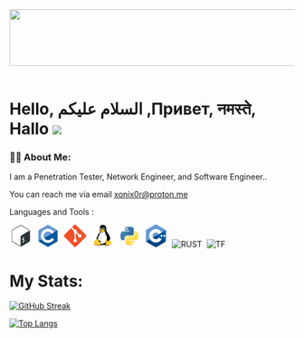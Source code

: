 <img src="https://media.giphy.com/media/8WeatsYCC54TC/giphy.gif" width="1000" height="100" />
<img src="https://komarev.com/ghpvc/?username=xonix0r&style=flat-square&color=blue" alt="" />

<h1>
  Hello, السلام عليكم ,Привет, नमस्ते, Hallo 
<img src="https://media.giphy.com/media/hvRJCLFzcasrR4ia7z/giphy.gif" width="30px"/>
</h1>




### :man_technologist: About Me:

I am a Penetration Tester, Network Engineer, and Software Engineer..

You can reach me via email xonix0r@proton.me

Languages and Tools :

<div>
  <img src="https://github.com/devicons/devicon/blob/master/icons/bash/bash-original.svg" title="BASH" alt="BASH" width="40" height="40"/>&nbsp;
   <img src="https://github.com/devicons/devicon/blob/master/icons/c/c-original.svg" title="C" alt="C" width="40" height="40"/>&nbsp;
   <img src="https://github.com/devicons/devicon/blob/master/icons/git/git-original.svg" title="GIT" alt="GIT" width="40" height="40"/>&nbsp;
   <img src="https://github.com/devicons/devicon/blob/master/icons/linux/linux-original.svg" title="LINUX" alt="LINUX" width="40" height="40"/>&nbsp;
   <img src="https://github.com/devicons/devicon/blob/master/icons/python/python-original.svg" title="PYTHON" alt="PYTHON" width="40" height="40"/>&nbsp;
   <img src="https://github.com/devicons/devicon/blob/master/icons/cplusplus/cplusplus-original.svg" title="C++" alt="C++" width="40" height="40"/>&nbsp;  
   <img src"https://github.com/devicons/devicon/blob/master/icons/rust/rust-plain.svg" title="RUST" alt="RUST" width="40" height="40"/>&nbsp;
   <img src"https://github.com/devicons/devicon/blob/master/icons/tensorflow/tensorflow-original.svg" title="TF" alt="TF" width="40" height="40"/>&nbsp;
  
  </div>

# My Stats:

[![GitHub Streak](http://github-readme-streak-stats.herokuapp.com?user=xonix0r&theme=dark&background=000000)](https://git.io/streak-stats)

[![Top Langs](https://github-readme-stats.vercel.app/api/top-langs/?username=xonix0r&layout=compact&theme=vision-friendly-dark)](https://github.com/anuraghazra/github-readme-stats)

